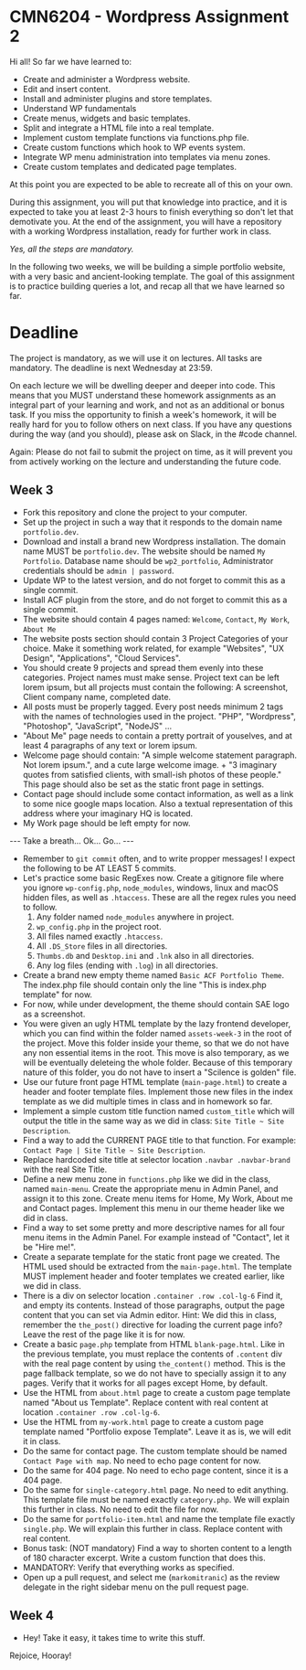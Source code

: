 # CMN6204 - Wordpress Assignment 2

Hi all! So far we have learned to:

- Create and administer a Wordpress website.
- Edit and insert content.
- Install and administer plugins and store templates.
- Understand WP fundamentals 
- Create menus, widgets and basic templates.
- Split and integrate a HTML file into a real template.
- Implement custom template functions via functions.php file.
- Create custom functions which hook to WP events system.
- Integrate WP menu administration into templates via menu zones.
- Create custom templates and dedicated page templates.

At this point you are expected to be able to recreate all of this on your own.

During this assignment, you will put that knowledge into practice, and it is expected to take you at least 2-3 hours to finish everything so don't let that demotivate you. At the end of the assignment, you will have a repository with a working Wordpress installation, ready for further work in class.

*Yes, all the steps are mandatory.*

In the following two weeks, we will be building a simple portfolio website, with a very basic and ancient-looking template. The goal of this assignment is to practice building queries a lot, and recap all that we have learned so far.

# Deadline

The project is mandatory, as we will use it on lectures. All tasks are mandatory. The deadline is next Wednesday at 23:59.

On each lecture we will be dwelling deeper and deeper into code.
This means that you MUST understand these homework assignments as an integral part of your learning and work, and not as an additional or bonus task. If you miss the opportunity to finish a week's homework, it will be really hard for you to follow others on next class. If you have any questions during the way (and you should), please ask on Slack, in the #code channel.

Again: Please do not fail to submit the project on time, as it will prevent you from actively working on the lecture and understanding the future code.

## Week 3

- Fork this repository and clone the project to your computer.
- Set up the project in such a way that it responds to the domain name `portfolio.dev`.
- Download and install a brand new Wordpress installation. The domain name MUST be `portfolio.dev`. The website should be named `My Portfolio`. Database name should be `wp2_portfolio`, Administrator credentials should be `admin | password`.
- Update WP to the latest version, and do not forget to commit this as a single commit.
- Install ACF plugin from the store, and do not forget to commit this as a single commit.
- The website should contain 4 pages named: `Welcome`, `Contact`, `My Work`, `About Me`
- The website posts section should contain 3 Project Categories of your choice. Make it something work related, for example "Websites", "UX Design", "Applications", "Cloud Services".
- You should create 9 projects and spread them evenly into these categories. Project names must make sense. Project text can be left lorem ipsum, but all projects must contain the following: A screenshot, Client company name, completed date.
- All posts must be properly tagged. Every post needs minimum 2 tags with the names of technologies used in the project. "PHP", "Wordpress", "Photoshop", "JavaScript", "NodeJS" ...
- "About Me" page needs to contain a pretty portrait of youselves, and at least 4 paragraphs of any text or lorem ipsum.
- Welcome page should contain: "A simple welcome statement paragraph. Not lorem ipsum.", and a cute large welcome image. + "3 imaginary quotes from satisfied clients, with small-ish photos of these people." This page should also be set as the static front page in settings.
- Contact page should include some contact information, as well as a link to some nice google maps location. Also a textual representation of this address where your imaginary HQ is located.
- My Work page should be left empty for now.

--- Take a breath... Ok... Go... ---

- Remember to `git commit` often, and to write propper messages! I expect the following to be AT LEAST 5 commits.
- Let's practice some basic RegExes now. Create a gitignore file where you ignore `wp-config.php`, `node_modules`, windows, linux and macOS hidden files, as well as `.htaccess`. These are all the regex rules you need to follow. 
	1. Any folder named `node_modules` anywhere in project.
	2. `wp_config.php` in the project root.
	3. All files named exactly `.htaccess`.
	4. All `.DS_Store` files in all directories.
	5. `Thumbs.db` and `Desktop.ini` and `.lnk` also in all directories.
	6. Any log files (ending with `.log`) in all directories.
- Create a brand new empty theme named `Basic ACF Portfolio Theme`. The index.php file should contain only the line "This is index.php template" for now.
- For now, while under development, the theme should contain SAE logo as a screenshot.
- You were given an ugly HTML template by the lazy frontend developer, which you can find within the folder named `assets-week-3` in the root of the project. Move this folder inside your theme, so that we do not have any non essential items in the root. This move is also temporary, as we will be eventually deleteing the whole folder. Because of this temporary nature of this folder, you do not have to insert a "Scilence is golden" file.
- Use our future front page HTML template (`main-page.html`) to create a header and footer template files. Implement those new files in the index template as we did multiple times in class and in homework so far.
- Implement a simple custom title function named `custom_title` which will output the title in the same way as we did in class: `Site Title ~ Site Description`.
- Find a way to add the CURRENT PAGE title to that function. For example: `Contact Page | Site Title ~ Site Description`.
- Replace hardcoded site title at selector location `.navbar .navbar-brand` with the real Site Title.
- Define a new menu zone in `functions.php` like we did in the class, named `main-menu`. Create the appropriate menu in Admin Panel, and assign it to this zone. Create menu items for Home, My Work, About me and Contact pages. Implement this menu in our theme header like we did in class.
- Find a way to set some pretty and more descriptive names for all four menu items in the Admin Panel. For example instead of "Contact", let it be "Hire me!".
- Create a separate template for the static front page we created. The HTML used should be extracted from the `main-page.html`. The template MUST implement header and footer templates we created earlier, like we did in class.
- There is a div on selector location `.container .row .col-lg-6` Find it, and empty its contents. Instead of those paragraphs, output the page content that you can set via Admin editor. Hint: We did this in class, remember the `the_post()` directive for loading the current page info? Leave the rest of the page like it is for now.
- Create a basic `page.php` template from HTML `blank-page.html`. Like in the previous template, you must replace the contents of `.content` div with the real page content by using `the_content()` method. This is the page fallback template, so we do not have to specially assign it to any pages. Verify that it works for all pages except Home, by default.
- Use the HTML from `about.html` page to create a custom page template named "About us Template". Replace content with real content at location `.container .row .col-lg-6`.
- Use the HTML from `my-work.html` page to create a custom page template named "Portfolio expose Template". Leave it as is, we will edit it in class.
- Do the same for contact page. The custom template should be named `Contact Page with map`. No need to echo page content for now.
- Do the same for 404 page. No need to echo page content, since it is a 404 page.
- Do the same for `single-category.html` page. No need to edit anything. This template file must be named exactly `category.php`. We will explain this further in class. No need to edit the file for now.
- Do the same for `portfolio-item.html` and name the template file exactly `single.php`. We will explain this further in class. Replace content with real content.
- Bonus task: (NOT mandatory) Find a way to shorten content to a length of 180 character excerpt. Write a custom function that does this.
- MANDATORY: Verify that everything works as specified.
- Open up a pull request, and select me (`markomitranic`) as the review delegate in the right sidebar menu on the pull request page.

## Week 4

- Hey! Take it easy, it takes time to write this stuff.

Rejoice, Hooray!
